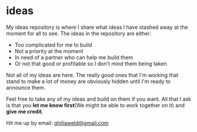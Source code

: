 # ideas
My ideas repository is where I share what ideas I have stashed away at the moment for all to see.
The ideas in the repository are either:
- Too complicated for me to build
- Not a priority at the moment
- In need of a partner who can help me build them
- Or not that good or profitable so I don't mind them being taken

Not all of my ideas are here. The really good ones that I'm working that stand to make a lot of money are obviously hidden until I'm ready to announce them.

Feel free to take any of my ideas and build on them if you want. All that I ask is that you **let me know first**(We might be able to work together on it) and **give me credit**.

Hit me up by email: ghiliaweld@gmail.com
